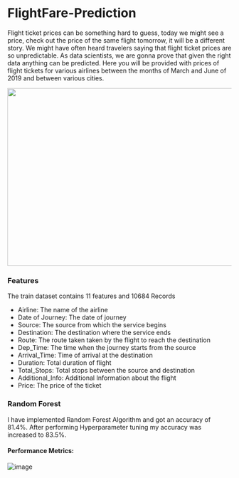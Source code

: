 # FlightFare-Prediction
Flight ticket prices can be something hard to guess, today we might see a price, check out the price of the same flight tomorrow, it will be a different story. We might have often heard travelers saying that flight ticket prices are so unpredictable. As data scientists, we are gonna prove that given the right data anything can be predicted. Here you will be provided with prices of flight tickets for various airlines between the months of March and June of 2019 and between various cities. <br>

<img src="https://user-images.githubusercontent.com/78750315/130562924-4ed4e249-0657-4a03-b75e-cf4d4c5b0c24.jpg" width="600" height="400">


### Features
The train dataset contains 11 features and 10684 Records
- Airline: The name of the airline
- Date of Journey: The date of journey
- Source: The source from which the service begins
- Destination: The destination where the service ends
- Route: The route taken taken by the flight to reach the destination
- Dep_Time: The time when the journey starts from the source
- Arrival_Time: Time of arrival at the destination
- Duration: Total duration of flight
- Total_Stops: Total stops between the source and destination
- Additional_Info: Additional Information about the flight
- Price: The price of the ticket

### Random Forest
I have implemented Random Forest Algorithm and got an accuracy of 81.4%. After performing Hyperparameter tuning my accuracy was increased to 83.5%.
#### Performance Metrics:
![image](https://user-images.githubusercontent.com/78750315/123424331-532f5900-d5de-11eb-8738-849dca8b03db.png) <br>
